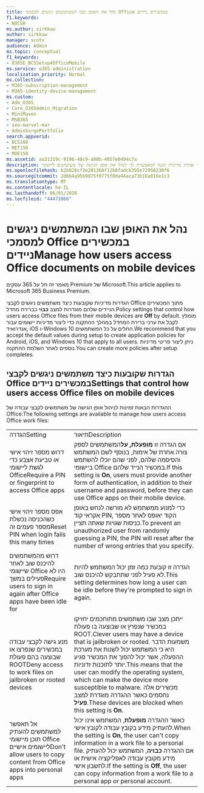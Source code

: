 ```yaml
---
title: נהל את האופן שבו המשתמשים ניגשים למסמכי Office במכשירים ניידים
f1.keywords:
- NOCSH
ms.author: sirkkuw
author: sirkkuw
manager: scotv
audience: Admin
ms.topic: conceptual
f1_keywords:
- O365E_BCSSetup4OfficeMobile
ms.service: o365-administration
localization_priority: Normal
ms.collection:
- M365-subscription-management
- M365-identity-device-management
ms.custom:
- Adm_O365
- Core_O365Admin_Migration
- MiniMaven
- MSB365
- seo-marvel-mar
- AdminSurgePortfolio
search.appverid:
- BCS160
- MET150
- MOE150
ms.assetid: aa31319c-9196-48c9-a90b-4057e0494c7a
description: למד אודות מדיניות הגנה המאפשרת לך לנהל את אופן הגישה של משתמשים ליישומי Office ולקבצי עבודה ממכשירים ניידים.
ms.openlocfilehash: b2b828cf2e201360f12b8fadcb395e72958230f6
ms.sourcegitcommit: 2d664a95b9875f0775f0da44aca73b16a816e1c3
ms.translationtype: MT
ms.contentlocale: he-IL
ms.lasthandoff: 06/01/2020
ms.locfileid: "44471066"
---
```

# <a name="manage-how-users-access-office-documents-on-mobile-devices"></a><span data-ttu-id="6a98c-103">נהל את האופן שבו המשתמשים ניגשים למסמכי Office במכשירים ניידים</span><span class="sxs-lookup"><span data-stu-id="6a98c-103">Manage how users access Office documents on mobile devices</span></span>

<span data-ttu-id="6a98c-104">מאמר זה חל על 365 עסקים Premium של Microsoft.</span><span class="sxs-lookup"><span data-stu-id="6a98c-104">This article applies to Microsoft 365 Business Premium.</span></span>

<span data-ttu-id="6a98c-105">הגדרות מדיניות שקובעות כיצד משתמשים ניגשים לקבצי Office מתוך המכשירים הניידים שלהם מוגדרות למצב **כבוי** כברירת מחדל.</span><span class="sxs-lookup"><span data-stu-id="6a98c-105">Policy settings that control how users access Office files from their mobile devices are **Off** by default.</span></span> <span data-ttu-id="6a98c-106">מומלץ לקבל את ערכי ברירת המחדל במהלך ההתקנה כדי ליצור מדיניות יישומים עבור אנדרואיד, iOS ו-Windows 10 החלים על כל המשתמשים.</span><span class="sxs-lookup"><span data-stu-id="6a98c-106">We recommend that you accept the default values during setup to create application policies for Android, iOS, and Windows 10 that apply to all users.</span></span> <span data-ttu-id="6a98c-107">ניתן ליצור פריטי מדיניות נוספים לאחר השלמת ההתקנה.</span><span class="sxs-lookup"><span data-stu-id="6a98c-107">You can create more policies after setup completes.</span></span> 
  
## <a name="settings-that-control-how-users-access-office-files-on-mobile-devices"></a><span data-ttu-id="6a98c-108">הגדרות שקובעות כיצד משתמשים ניגשים לקבצי Office במכשירים ניידים</span><span class="sxs-lookup"><span data-stu-id="6a98c-108">Settings that control how users access Office files on mobile devices</span></span>

<span data-ttu-id="6a98c-109">ההגדרות הבאות זמינות לניהול אופן הגישה של משתמשים לקבצי עבודה של Office:</span><span class="sxs-lookup"><span data-stu-id="6a98c-109">The following settings are available to manage how users access Office work files:</span></span>
  
|||
|:-----|:-----|
|<span data-ttu-id="6a98c-110">הגדרה</span><span class="sxs-lookup"><span data-stu-id="6a98c-110">Setting</span></span>  <br/> |<span data-ttu-id="6a98c-111">תיאור</span><span class="sxs-lookup"><span data-stu-id="6a98c-111">Description</span></span>  <br/> |
|<span data-ttu-id="6a98c-112">דרוש מספר זיהוי אישי או טביעת אצבע כדי לגשת ליישומי Office</span><span class="sxs-lookup"><span data-stu-id="6a98c-112">Require a PIN or fingerprint to access Office apps</span></span>  <br/> |<span data-ttu-id="6a98c-113">אם הגדרה זו **מופעלת, על**המשתמשים לספק צורה אחרת של אימות, בנוסף לשם המשתמש והסיסמה שלהם, לפני שהם יוכלו להשתמש ביישומי Office במכשיר הנייד שלהם.</span><span class="sxs-lookup"><span data-stu-id="6a98c-113">If this setting is **On**, users must provide another form of authentication, in addition to their username and password, before they can use Office apps on their mobile device.</span></span>  <br/> |
|<span data-ttu-id="6a98c-114">אפס מספר זיהוי אישי כשהכניסה נכשלת מספר פעמים זה</span><span class="sxs-lookup"><span data-stu-id="6a98c-114">Reset PIN when login fails this many times</span></span>  <br/> |<span data-ttu-id="6a98c-115">כדי למנוע ממשתמש לא מורשה לנחש באופן אקראי קוד PIN, הקוד יאופס לאחר מספר כניסות שגויות שאתה תציין.</span><span class="sxs-lookup"><span data-stu-id="6a98c-115">To prevent an unauthorized user from randomly guessing a PIN, the PIN will reset after the number of wrong entries that you specify.</span></span>  <br/> |
|<span data-ttu-id="6a98c-116">דרוש מהמשתמשים להיכנס שוב לאחר שיישומי Office היו לא פעילים במשך</span><span class="sxs-lookup"><span data-stu-id="6a98c-116">Require users to sign in again after Office apps have been idle for</span></span>  <br/> |<span data-ttu-id="6a98c-117">הגדרה זו קובעת כמה זמן יכול המשתמש להיות לא פעיל לפני שתתבקש להיכנס שוב.</span><span class="sxs-lookup"><span data-stu-id="6a98c-117">This setting determines how long a user can be idle before they're prompted to sign in again.</span></span>  <br/> |
|<span data-ttu-id="6a98c-118">מנע גישה לקבצי עבודה במכשירים שנפרצו או שבוצעה בהם פעולת ROOT</span><span class="sxs-lookup"><span data-stu-id="6a98c-118">Deny access to work files on jailbroken or rooted devices</span></span>  <br/> |<span data-ttu-id="6a98c-119">ייתכן מצב שבו משתמשים מתוחכמים יחזיקו במכשיר שנפרץ או שבוצעה בו פעולת ROOT.</span><span class="sxs-lookup"><span data-stu-id="6a98c-119">Clever users may have a device that is jailbroken or rooted.</span></span> <span data-ttu-id="6a98c-120">משמעות הדבר היא כי המשתמש יכול לשנות את מערכת ההפעלה, אשר יכול להפוך את המכשיר פגיע יותר לתוכנות זדוניות.</span><span class="sxs-lookup"><span data-stu-id="6a98c-120">This means that the user can modify the operating system, which can make the device more susceptible to malware.</span></span> <span data-ttu-id="6a98c-121">מכשירים אלה נחסמים כאשר ההגדרה מוגדרת למצב **פעיל**.</span><span class="sxs-lookup"><span data-stu-id="6a98c-121">These devices are blocked when this setting is **On**.</span></span>  <br/> |
|<span data-ttu-id="6a98c-122">אל תאפשר למשתמשים להעתיק תוכן מיישומי Office ליישומים אישיים</span><span class="sxs-lookup"><span data-stu-id="6a98c-122">Don't allow users to copy content from Office apps into personal apps</span></span>  <br/> |<span data-ttu-id="6a98c-123">כאשר ההגדרה **מופעלת**, המשתמש אינו יכול להעתיק מידע בקובץ עבודה לקובץ אישי.</span><span class="sxs-lookup"><span data-stu-id="6a98c-123">When the setting is **On**, the user can't copy information in a work file to a personal file.</span></span> <span data-ttu-id="6a98c-124">אם ההגדרה **כבויה**, המשתמש יכול להעתיק מידע מקובץ עבודה לאפליקציה אישית או לחשבון אישי.</span><span class="sxs-lookup"><span data-stu-id="6a98c-124">If the setting is **Off**, the user can copy information from a work file to a personal app or personal account.</span></span>  <br/> |
   

